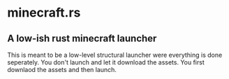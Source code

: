 # minecraft.rs

## A low-ish rust minecraft launcher

This is meant to be a low-level structural launcher were everything is done seperately.
You don't launch and let it download the assets. You first downlaod the assets and then launch.

